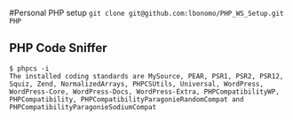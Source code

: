 #Personal PHP setup
`git clone git@github.com:lbonomo/PHP_WS_Setup.git PHP`

## PHP Code Sniffer
```
$ phpcs -i
The installed coding standards are MySource, PEAR, PSR1, PSR2, PSR12, Squiz, Zend, NormalizedArrays, PHPCSUtils, Universal, WordPress, WordPress-Core, WordPress-Docs, WordPress-Extra, PHPCompatibilityWP, PHPCompatibility, PHPCompatibilityParagonieRandomCompat and PHPCompatibilityParagonieSodiumCompat
```
